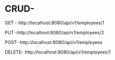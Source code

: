 # CRUD-

GET - http://localhost:8080/api/v1/employees/1


PUT -http://localhost:8080/api/v1/employees/2


POST- http://localhost:8080/api/v1/employees


DELETE- http://localhost:8080/api/v1/employees/1
